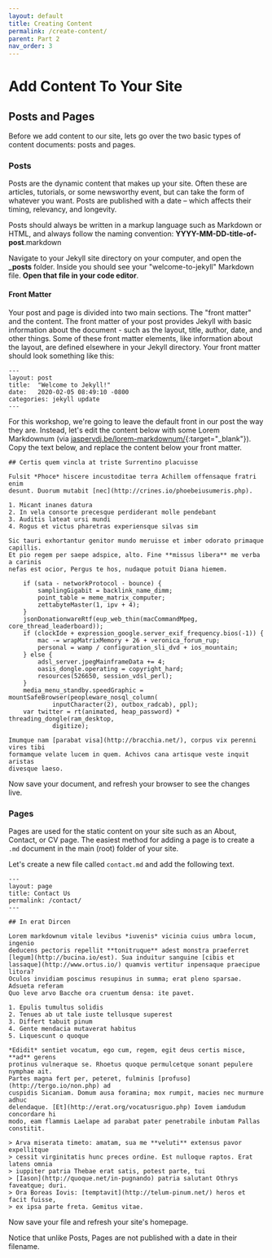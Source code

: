 ```yaml
---
layout: default
title: Creating Content
permalink: /create-content/
parent: Part 2
nav_order: 3
---
```

# Add Content To Your Site

## Posts and Pages
Before we add content to our site, lets go over the two basic types of content documents: posts and pages.

### Posts
Posts are the dynamic content that makes up your site. Often these are articles, tutorials, or some newsworthy event, but can take the form of whatever you want. Posts are published with a date – which affects their timing, relevancy, and longevity.   

Posts should always be written in a markup language such as Markdown or HTML, and always follow the naming convention: **YYYY-MM-DD-title-of-post**.markdown    

Navigate to your Jekyll site directory on your computer, and open the **_posts** folder. Inside you should see your "welcome-to-jekyll" Markdown file. **Open that file in your code editor**.


#### Front Matter
Your post and page is divided into two main sections. The "front matter" and the content. The front matter of your post provides Jekyll with basic information about the document - such as the layout, title, author, date, and other things. Some of these front matter elements, like information about the layout, are defined elsewhere in your Jekyll directory. Your front matter should look something like this:    

```
---
layout: post
title:  "Welcome to Jekyll!"
date:   2020-02-05 08:49:10 -0800
categories: jekyll update
---
```
For this workshop, we're going to leave the default front in our post the way they are. Instead, let's edit the content below with some Lorem Markdownum (via [jaspervdj.be/lorem-markdownum/](https://jaspervdj.be/lorem-markdownum/){:target="_blank"}). Copy the text below, and replace the content below your front matter.    
```
## Certis quem vincla at triste Surrentino placuisse

Fulsit *Phoce* hiscere incustoditae terra Achillem offensaque fratri enim
desunt. Duorum mutabit [nec](http://crines.io/phoebeiusumeris.php).

1. Micant inanes datura
2. In vela consorte precesque perdiderant molle pendebant
3. Auditis lateat ursi mundi
4. Rogus et victus pharetras experiensque silvas sim

Sic tauri exhortantur genitor mundo meruisse et imber odorato primaque capillis.
Et pio regem per saepe adspice, alto. Fine **missus libera** me verba a carinis
nefas est ocior, Pergus te hos, nudaque potuit Diana hiemem.

    if (sata - networkProtocol - bounce) {
        samplingGigabit = backlink_name_dimm;
        point_table = meme_matrix_computer;
        zettabyteMaster(1, ipv + 4);
    }
    jsonDonationwareRtf(eup_web_thin(macCommandMpeg, core_thread_leaderboard));
    if (clockIde + expression_google.server_exif_frequency.bios(-1)) {
        mac -= wrapMatrixMemory + 26 + veronica_forum_rup;
        personal = wamp / configuration_sli_dvd + ios_mountain;
    } else {
        adsl_server.jpegMainframeData += 4;
        oasis_dongle.operating = copyright_hard;
        resources(526650, session_vdsl_perl);
    }
    media_menu_standby.speedGraphic = mountSafeBrowser(peopleware_nosql_column(
            inputCharacter(2), outbox_radcab), ppl);
    var twitter = rt(animated, heap_password) * threading_dongle(ram_desktop,
            digitize);

Imumque nam [parabat visa](http://bracchia.net/), corpus vix perenni vires tibi
formamque velate lucem in quem. Achivos cana artisque veste inquit aristas
divesque laeso.
```
Now save your document, and refresh your browser to see the changes live.   

### Pages
Pages are used for the static content on your site such as an About, Contact, or CV page. The easiest method for adding a page is to create a <code>.md</code> document in the main (root) folder of your site.    

Let's create a new file called <code>contact.md</code> and add the following text.    
```
---
layout: page
title: Contact Us
permalink: /contact/
---

## In erat Dircen

Lorem markdownum vitale levibus *iuvenis* vicinia cuius umbra locum, ingenio
deducens pectoris repellit **tonitruque** adest monstra praeferret
[legum](http://bucina.io/est). Sua induitur sanguine [cibis et
lassaque](http://www.ortus.io/) quamvis vertitur inpensaque praecipue litora?
Oculos invidiam poscimus resupinus in summa; erat pleno sparsae. Adsueta referam
Quo leve arvo Bacche ora cruentum densa: ite pavet.

1. Epulis tumultus solidis
2. Tenues ab ut tale iuste tellusque superest
3. Differt tabuit pinum
4. Gente mendacia mutaverat habitus
5. Liquescunt o quoque

*Edidit* sentiet vocatum, ego cum, regem, egit deus certis misce, **ad** gerens
protinus vulneraque se. Rhoetus quoque permulcetque sonant pepulere nymphae ait.
Partes magna fert per, peteret, fulminis [profuso](http://tergo.io/non.php) ad
cuspidis Sicaniam. Domum ausa foramina; mox rumpit, macies nec murmure adhuc
delendaque. [Et](http://erat.org/vocatusriguo.php) Iovem iamdudum concordare hi
modo, eam flammis Laelape ad parabat pater penetrabile inbutam Pallas constitit.

> Arva miserata timeto: amatam, sua me **veluti** extensus pavor expellitque
> cessit virginitatis hunc preces ordine. Est nulloque raptos. Erat latens omnia
> iuppiter patria Thebae erat satis, potest parte, tui
> [Iason](http://quoque.net/in-pugnando) patria salutant Othrys faveatque; duri.
> Ora Boreas Iovis: [temptavit](http://telum-pinum.net/) heros et facit fuisse,
> ex ipsa parte freta. Gemitus vitae.
```  
Now save your file and refresh your site's homepage.

Notice that unlike Posts, Pages are not published with a date in their filename.
